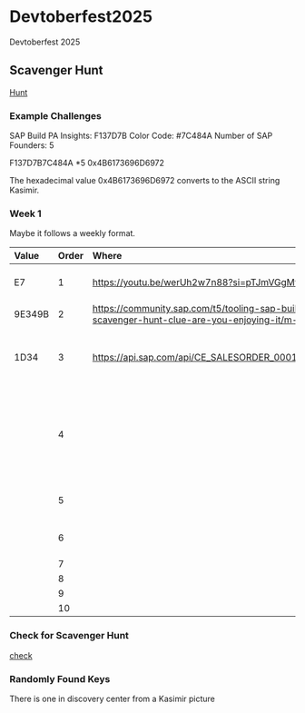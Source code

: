 # Devtoberfest2025
Devtoberfest 2025

## Scavenger Hunt

[Hunt](https://community.sap.com/t5/devtoberfest-blog-posts/fun-for-week-1-the-devtoberfest-scavenger-hunt/ba-p/14183972)

### Example Challenges

SAP Build PA Insights: F137D7B
Color Code: #7C484A
Number of SAP Founders: 5

F137D7B7C484A
*5
0x4B6173696D6972

The hexadecimal value 0x4B6173696D6972 converts to the ASCII string Kasimir.

### Week 1

Maybe it follows a weekly format.

|Value|Order|Where|Details|Validated|
|:-|:-|:-|:-|:-|
|E7|1|https://youtu.be/werUh2w7n88?si=pTJmVGgMvGLT7R1Y&t=280|SAP Developer news|x|
|9E349B|2|https://community.sap.com/t5/tooling-sap-build-forum/devtoberfest-scavenger-hunt-clue-are-you-enjoying-it/m-p/14231120|FText Color|x|
|1D34|3|https://api.sap.com/api/CE_SALESORDER_0001/resource/Batch_Requests|How many request the batch has|x|
||4||To be released Oct. 2 (check out this week's Developer News)||
||5||To be released Oct. 6||
||6||To be released Oct. 6||
||7||||
||8||||
||9||||
||10||||

### Check for Scavenger Hunt
[check](https://developers.sap.com/tutorials/devtoberfest2025-scavenger-hunt-checking.html)

### Randomly Found Keys

There is one in discovery center from a Kasimir picture